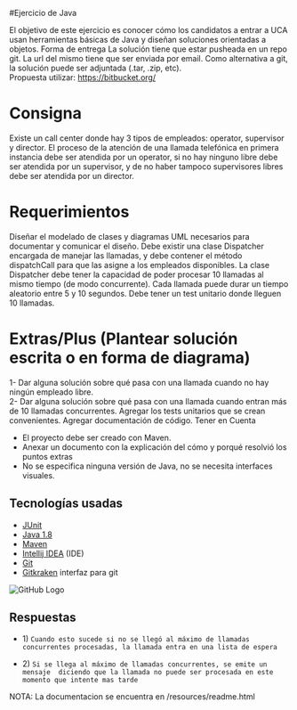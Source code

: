 #Ejercicio de Java

El objetivo de este ejercicio es conocer cómo los candidatos a entrar a UCA usan
herramientas básicas de Java y diseñan soluciones orientadas a objetos.
Forma de entrega
La solución tiene que estar pusheada en un repo git. La url del mismo tiene que ser
enviada por email. Como alternativa a git, la solución puede ser adjuntada (.tar, .zip, etc).
 <br>Propuesta utilizar: https://bitbucket.org/

# Consigna

Existe un call center donde hay 3 tipos de empleados: operator, supervisor y director. El
proceso de la atención de una llamada telefónica en primera instancia debe ser atendida
por un operator, si no hay ninguno libre debe ser atendida por un supervisor, y de no
haber tampoco supervisores libres debe ser atendida por un director.

# Requerimientos

Diseñar el modelado de clases y diagramas UML necesarios para documentar y comunicar el
diseño. Debe existir una clase Dispatcher encargada de manejar las llamadas, y debe contener el
método dispatchCall para que las asigne a los empleados disponibles. La clase Dispatcher debe
tener la capacidad de poder procesar 10 llamadas al mismo tiempo (de modo concurrente). Cada
llamada puede durar un tiempo aleatorio entre 5 y 10 segundos. Debe tener un test unitario
donde lleguen 10 llamadas.

# Extras/Plus (Plantear solución escrita o en forma de diagrama)
1- Dar alguna solución sobre qué pasa con una llamada cuando no hay ningún empleado libre.<br>
2- Dar alguna solución sobre qué pasa con una llamada cuando entran más de 10 llamadas
concurrentes.
Agregar los tests unitarios que se crean convenientes. Agregar documentación de código.
Tener en Cuenta
<ul> 
<li>El proyecto debe ser creado con Maven.</li>
<li>Anexar un documento con la explicación del cómo y porqué resolvió los puntos extras</li>
<li>No se especifica ninguna versión de Java, no se necesita interfaces visuales.</li>
</ul>

## Tecnologías usadas
      
   - [JUnit](http://junit.org/junit5/)
   - [Java 1.8](https://www.oracle.com/index.html)
   - [Maven](https://maven.apache.org/)   
   - [Intellij IDEA](https://www.jetbrains.com/idea/) (IDE)
   - [Git](https://git-scm.com/)
   - [Gitkraken](https://www.gitkraken.com/) interfaz para git  
   
![GitHub Logo](https://i.ytimg.com/vi/zFBclVWaK_U/hqdefault.jpg)

## Respuestas

- 1\)  `Cuando esto sucede si no se llegó al máximo de llamadas 
       concurrentes procesadas, la llamada entra en una lista de espera`
         
         
- 2\) `Si se llega al máximo de llamadas concurrentes, se emite un mensaje 
 diciendo que la llamada no puede ser procesada en este momento que intente mas tarde`
 
 NOTA: La documentacion se encuentra en /resources/readme.html